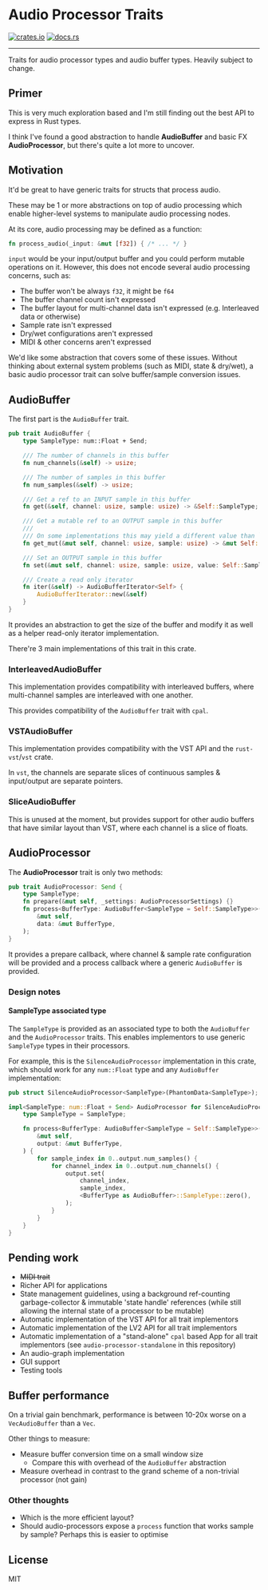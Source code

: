 # Audio Processor Traits
[![crates.io](https://img.shields.io/crates/v/audio-processor-traits.svg)](https://crates.io/crates/audio-processor-traits)
[![docs.rs](https://docs.rs/audio-processor-traits/badge.svg)](https://docs.rs/audio-processor-traits/)
- - -
Traits for audio processor types and audio buffer types. Heavily subject to change.

## Primer
This is very much exploration based and I'm still finding out the best API to express in Rust types.

I think I've found a good abstraction to handle **AudioBuffer** and basic FX **AudioProcessor**, but there's quite a
lot more to uncover.

## Motivation
It'd be great to have generic traits for structs that process audio.

These may be 1 or more abstractions on top of audio processing which enable higher-level systems to manipulate audio
processing nodes.

At its core, audio processing may be defined as a function:
```rust
fn process_audio(_input: &mut [f32]) { /* ... */ }
```

`input` would be your input/output buffer and you could perform mutable operations on it. However, this does not
encode several audio processing concerns, such as:

* The buffer won't be always `f32`, it might be `f64`
* The buffer channel count isn't expressed
* The buffer layout for multi-channel data isn't expressed (e.g. Interleaved data or otherwise)
* Sample rate isn't expressed
* Dry/wet configurations aren't expressed
* MIDI & other concerns aren't expressed

We'd like some abstraction that covers some of these issues. Without thinking about external system problems (such as
MIDI, state & dry/wet), a basic audio processor trait can solve buffer/sample conversion issues.

## AudioBuffer

The first part is the `AudioBuffer` trait.
```rust
pub trait AudioBuffer {
    type SampleType: num::Float + Send;

    /// The number of channels in this buffer
    fn num_channels(&self) -> usize;

    /// The number of samples in this buffer
    fn num_samples(&self) -> usize;

    /// Get a ref to an INPUT sample in this buffer
    fn get(&self, channel: usize, sample: usize) -> &Self::SampleType;

    /// Get a mutable ref to an OUTPUT sample in this buffer
    ///
    /// On some implementations this may yield a different value than `.get`.
    fn get_mut(&mut self, channel: usize, sample: usize) -> &mut Self::SampleType;

    /// Set an OUTPUT sample in this buffer
    fn set(&mut self, channel: usize, sample: usize, value: Self::SampleType);

    /// Create a read only iterator
    fn iter(&self) -> AudioBufferIterator<Self> {
        AudioBufferIterator::new(&self)
    }
}
```

It provides an abstraction to get the size of the buffer and modify it as well as a helper read-only iterator
implementation.

There're 3 main implementations of this trait in this crate.

### InterleavedAudioBuffer
This implementation provides compatibility with interleaved buffers, where multi-channel samples are interleaved with
one another.

This provides compatibility of the `AudioBuffer` trait with `cpal`.

### VSTAudioBuffer
This implementation provides compatibility with the VST API and the `rust-vst`/`vst` crate.

In `vst`, the channels are separate slices of continuous samples & input/output are separate pointers.

### SliceAudioBuffer
This is unused at the moment, but provides support for other audio buffers that have similar layout than VST, where
each channel is a slice of floats.

## AudioProcessor

The **AudioProcessor** trait is only two methods:

```rust
pub trait AudioProcessor: Send {
    type SampleType;
    fn prepare(&mut self, _settings: AudioProcessorSettings) {}
    fn process<BufferType: AudioBuffer<SampleType = Self::SampleType>>(
        &mut self,
        data: &mut BufferType,
    );
}
```

It provides a prepare callback, where channel & sample rate configuration will be provided and a process callback where
a generic `AudioBuffer` is provided.

### Design notes
#### SampleType associated type

The `SampleType` is provided as an associated type to both the `AudioBuffer` and the `AudioProcessor` traits. This
enables implementors to use generic `SampleType` types in their processors.

For example, this is the `SilenceAudioProcessor` implementation in this crate, which should work for any `num::Float`
type and any `AudioBuffer` implementation:

```rust
pub struct SilenceAudioProcessor<SampleType>(PhantomData<SampleType>);

impl<SampleType: num::Float + Send> AudioProcessor for SilenceAudioProcessor<SampleType> {
    type SampleType = SampleType;

    fn process<BufferType: AudioBuffer<SampleType = Self::SampleType>>(
        &mut self,
        output: &mut BufferType,
    ) {
        for sample_index in 0..output.num_samples() {
            for channel_index in 0..output.num_channels() {
                output.set(
                    channel_index,
                    sample_index,
                    <BufferType as AudioBuffer>::SampleType::zero(),
                );
            }
        }
    }
}
```

## Pending work
* ~~MIDI trait~~
* Richer API for applications
* State management guidelines, using a background ref-counting garbage-collector & immutable 'state handle' references
  (while still allowing the internal state of a processor to be mutable)
* Automatic implementation of the VST API for all trait implementors
* Automatic implementation of the LV2 API for all trait implementors
* Automatic implementation of a "stand-alone" `cpal` based App for all trait implementors (see
  `audio-processor-standalone` in this repository)
* An audio-graph implementation
* GUI support
* Testing tools

## Buffer performance
On a trivial gain benchmark, performance is between 10-20x worse on a `VecAudioBuffer` than a `Vec`.

Other things to measure:

* Measure buffer conversion time on a small window size
  * Compare this with overhead of the `AudioBuffer` abstraction
* Measure overhead in contrast to the grand scheme of a non-trivial processor (not gain)

### Other thoughts
* Which is the more efficient layout?
* Should audio-processors expose a `process` function that works sample by sample? Perhaps this is easier to optimise

## License
MIT
